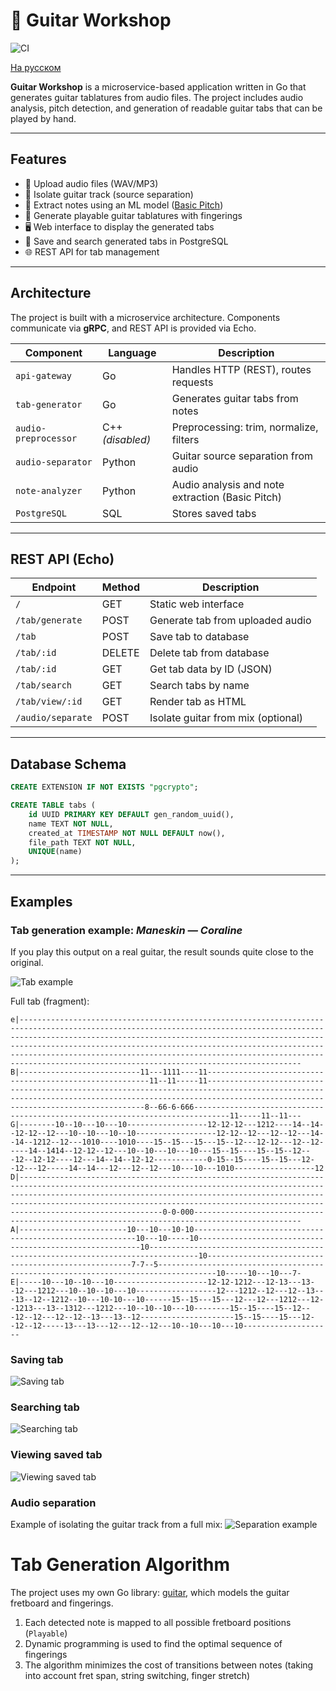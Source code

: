 # 🎸 Guitar Workshop
![CI](https://github.com/er-davo/guitar-workshop/actions/workflows/go.yml/badge.svg)

[На русском](./README.ru.md)

**Guitar Workshop** is a microservice-based application written in Go that generates guitar tablatures from audio files. The project includes audio analysis, pitch detection, and generation of readable guitar tabs that can be played by hand.

---

## Features

- 🎵 Upload audio files (WAV/MP3)
- 🎼 Isolate guitar track (source separation)
- 🧠 Extract notes using an ML model ([Basic Pitch](https://github.com/spotify/basic-pitch))
- 🎸 Generate playable guitar tablatures with fingerings
- 🖥️ Web interface to display the generated tabs
- 💾 Save and search generated tabs in PostgreSQL
- 🌐 REST API for tab management

---

## Architecture

The project is built with a microservice architecture. Components communicate via **gRPC**, and REST API is provided via Echo.

| Component            | Language | Description                                 |
|----------------------|----------|---------------------------------------------|
| `api-gateway`        | Go       | Handles HTTP (REST), routes requests        |
| `tab-generator`      | Go       | Generates guitar tabs from notes            |
| `audio-preprocessor` | C++ *(disabled)* | Preprocessing: trim, normalize, filters     |
| `audio-separator`    | Python   | Guitar source separation from audio         |
| `note-analyzer`      | Python   | Audio analysis and note extraction (Basic Pitch) |
| `PostgreSQL`         | SQL      | Stores saved tabs                           |

---

## REST API (Echo)

| Endpoint              | Method | Description                              |
|-----------------------|--------|------------------------------------------|
| `/`                   | GET    | Static web interface                     |
| `/tab/generate`       | POST   | Generate tab from uploaded audio         |
| `/tab`                | POST   | Save tab to database                     |
| `/tab/:id`            | DELETE | Delete tab from database                 |
| `/tab/:id`            | GET    | Get tab data by ID (JSON)                |
| `/tab/search`         | GET    | Search tabs by name                      |
| `/tab/view/:id`       | GET    | Render tab as HTML                       |
| `/audio/separate`     | POST   | Isolate guitar from mix (optional)       |

---

## Database Schema
```sql
CREATE EXTENSION IF NOT EXISTS "pgcrypto";

CREATE TABLE tabs (
    id UUID PRIMARY KEY DEFAULT gen_random_uuid(),
    name TEXT NOT NULL,
    created_at TIMESTAMP NOT NULL DEFAULT now(),
    file_path TEXT NOT NULL,
    UNIQUE(name)
);
```
---

## Examples

### Tab generation example: *Maneskin — Coraline*

If you play this output on a real guitar, the result sounds quite close to the original.

![Tab example](./docs/example-tab.png)

Full tab (fragment):

```text
e|-----------------------------------------------------------------------------------------------------------------------------------------------------------------------------------------------------------------------------------------------------------------------------------------------------------------------------------------------------------------------------------------------------------------------------
B|---------------------------11---1111----11---------------------------------------------------------11--11-----11----------------------------------------------------------------------------------------------------------------------------------------------------------------------------------------------------8--66-6-666------------------------------------------------------------------------------11-----11--11---
G|--------10--10---10---10------------------12-12-12---1212----14--14--12-12--12---10--10---10--10------------------12-12--12---12--12---14--14--1212--12---1010----1010----15--15---15---15--12---12-12---12--12-----14--1414--12-12--12---10--10---10---10---15--15----15--15--12---12--12-12----12---14--14--12-12------------0-15--15----15--15---12--12---12-----14--14---12---12--12---10---10---1010------------------12
D|------------------------------------------------------------------------------------------------------------------------------------------------------------------------------------------------------------------------------------------------------------------------------------------------------------------------0-0-000----------------------------------------------------------------------------------------------
A|------------------------10---10---10-10---------------------------------------------------------10---10-----10---------------------------------------------------------10---------------------------------------------------------------------------------10-----------------------------------------------------7-7--5-----------------------------------------------------------------------------------10-----10---10---7-
E|-----10---10--10---10---------------------12-12-1212---12-13---13--12---1212---10--10--10---10------------------12---1212--12---12--13---13--12--1212--10---10-10---10------15--15---15---12---12---1212---12--1213---13--1312---1212---10--10--10---10--------15--15----15--12---12--12---12--12--13---13--12---------------------15--15----15---12--12--12-----13---13---12---12--12---10--10---10---10--------------------
```

### Saving tab
![Saving tab](./docs/example-saving-tab.png)

### Searching tab
![Searching tab](./docs/example-searching-tab.png)

### Viewing saved tab
![Viewing saved tab](./docs/example-saved-tab.png)

### Audio separation
Example of isolating the guitar track from a full mix:
![Separation example](./docs/example-separation.png)

# Tab Generation Algorithm
The project uses my own Go library: [guitar](https://github.com/er-davo/guitar), which models the guitar fretboard and fingerings.

1. Each detected note is mapped to all possible fretboard positions (`Playable`)
2. Dynamic programming is used to find the optimal sequence of fingerings
3. The algorithm minimizes the cost of transitions between notes (taking into account fret span, string switching, finger stretch)